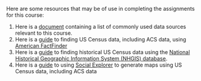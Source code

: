 Here are some resources that may be of use in completing the assignments for this course:

1. Here is a [document](https://github.com/barnarderc/workshops/blob/master/Fall%202017/Urban%20Studies%20Junior%20Colloquium%20(Becher)/listdatasources.pdf) containing a list of commonly used data sources relevant to this course.
2. Here is a [guide](https://github.com/barnarderc/workshops/blob/master/Fall%202017/Urban%20Studies%20Junior%20Colloquium%20(Becher)/americanfactfinder_guide.pdf) to finding US Census data, including ACS data, using [American FactFinder](http://factfinder.census.gov/faces/nav/jsf/pages/index.xhtml)
3. Here is a [guide](https://github.com/barnarderc/workshops/blob/master/Fall%202017/Urban%20Studies%20Junior%20Colloquium%20(Becher)/nhgis_guide.pdf) to finding historical US Census data using the [National Historical Geographic Information System (NHGIS) database](https://www.nhgis.org/).
4. Here is a [guide](https://github.com/barnarderc/workshops/blob/master/Fall%202017/Urban%20Studies%20Junior%20Colloquium%20(Becher)/socialexplorer_guide.pdf) to using [Social Explorer](http://www.socialexplorer.com/) to generate maps using US Census data, including ACS data

